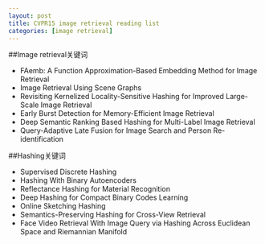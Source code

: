 ```yaml
---
layout: post
title: CVPR15 image retrieval reading list
categories: [image retrieval]
---
```


##Image retrieval关键词

- FAemb: A Function Approximation-Based Embedding Method for Image Retrieval
- Image Retrieval Using Scene Graphs
- Revisiting Kernelized Locality-Sensitive Hashing for Improved Large-Scale Image Retrieval
- Early Burst Detection for Memory-Efficient Image Retrieval
- Deep Semantic Ranking Based Hashing for Multi-Label Image Retrieval
- Query-Adaptive Late Fusion for Image Search and Person Re-identification

##Hashing关键词

- Supervised Discrete Hashing
- Hashing With Binary Autoencoders
- Reflectance Hashing for Material Recognition
- Deep Hashing for Compact Binary Codes Learning
- Online Sketching Hashing
- Semantics-Preserving Hashing for Cross-View Retrieval
- Face Video Retrieval With Image Query via Hashing Across Euclidean Space and Riemannian Manifold
